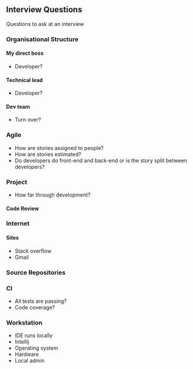 ## Interview Questions
Questions to ask at an interview

### Organisational Structure

#### My direct boss
* Developer?

#### Technical lead
* Developer?

#### Dev team
* Turn over?

### Agile
* How are stories assigned to people?
* How are stories estimated?
* Do developers do front-end and back-end or is the story split between developers?

### Project
* How far through development?

#### Code Review

### Internet

#### Sites
* Stack overflow
* Gmail

### Source Repositories

### CI
* All tests are passing?
* Code coverage?

### Workstation
* IDE runs locally
* Intellij
* Operating system
* Hardware
* Local admin


